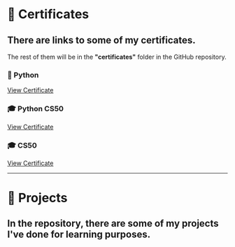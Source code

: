 # 📜 Certificates  
## There are links to some of my certificates.  
The rest of them will be in the **"certificates"** folder in the GitHub repository.  

### 🐍 Python  
[View Certificate](https://www.testdome.com/certificates/dfa5f74a6d3e442b9355aaec4c71473d)  

### 🎓 Python CS50  
[View Certificate](https://certificates.cs50.io/d8072fb6-7caf-48b6-93f2-ca51d1f70ea7.png?size=letter)  

### 🎓 CS50  
[View Certificate](https://certificates.cs50.io/dff04e41-11cd-49ac-9ee7-0984679b84b2.pdf?size=letter)  

---

# 🚀 Projects  
## In the repository, there are some of my projects I've done for learning purposes.  
